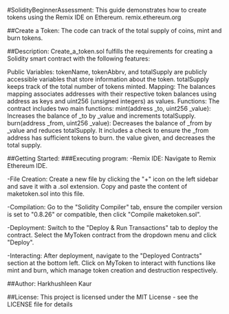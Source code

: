 #SolidityBeginnerAssessment:
This guide demonstrates how to create tokens using the Remix IDE on Ethereum. remix.ethereum.org

##Create a Token:
The code can track of the total supply of coins, mint and burn tokens.

##Description:
Create_a_token.sol fulfills the requirements for creating a Solidity smart contract with the following features:

Public Variables: tokenName, tokenAbbrv, and totalSupply are publicly accessible variables that store information about the token. totalSupply keeps track of the total number of tokens minted. Mapping: The balances mapping associates addresses with their respective token balances using address as keys and uint256 (unsigned integers) as values. Functions: The contract includes two main functions: mint(address _to, uint256 _value): Increases the balance of _to by _value and increments totalSupply. burn(address _from, uint256 _value): Decreases the balance of _from by _value and reduces totalSupply. It includes a check to ensure the _from address has sufficient tokens to burn. the value given, and decreases the total supply.

##Getting Started:
###Executing program:
-Remix IDE: Navigate to Remix Ethereum IDE.

-File Creation: Create a new file by clicking the "+" icon on the left sidebar and save it with a .sol extension. Copy and paste the content of maketoken.sol into this file.

-Compilation: Go to the "Solidity Compiler" tab, ensure the compiler version is set to "0.8.26" or compatible, then click "Compile maketoken.sol".

-Deployment: Switch to the "Deploy & Run Transactions" tab to deploy the contract. Select the MyToken contract from the dropdown menu and click "Deploy".

-Interacting: After deployment, navigate to the "Deployed Contracts" section at the bottom left. Click on MyToken to interact with functions like mint and burn, which manage token creation and destruction respectively.

##Author:
Harkhushleen Kaur

##License:
This project is licensed under the MIT License - see the LICENSE file for details
